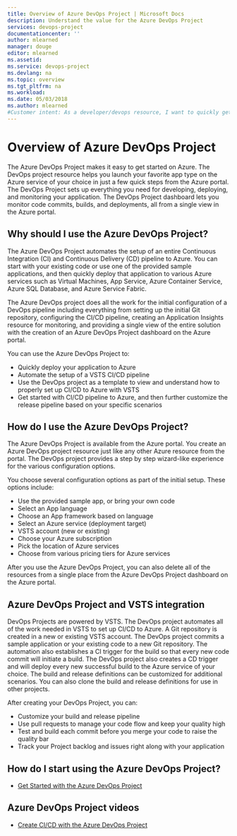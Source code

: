 ```yaml
---
title: Overview of Azure DevOps Project | Microsoft Docs
description: Understand the value for the Azure DevOps Project
services: devops-project
documentationcenter: ''
author: mlearned
manager: douge
editor: mlearned
ms.assetid: 
ms.service: devops-project
ms.devlang: na
ms.topic: overview
ms.tgt_pltfrm: na
ms.workload:
ms.date: 05/03/2018
ms.author: mlearned
#Customer intent: As a developer/devops resource, I want to quickly get started with CI/CD in Azure so I can automate the deployment of my application to an Azure service.
---
```

# Overview of Azure DevOps Project

The Azure DevOps Project makes it easy to get started on Azure. The DevOps project resource helps you launch your favorite app type on the Azure service of your choice in just a few quick steps from the Azure portal. 
The DevOps Project sets up everything you need for developing, deploying, and monitoring your application.
The DevOps Project dashboard lets you monitor code commits, builds, and deployments, all from a single view in the Azure portal.

## Why should I use the Azure DevOps Project?

The Azure DevOps Project automates the setup of an entire Continuous Integration (CI) and Continuous Delivery (CD) pipeline to Azure.  You can start with your existing code or use one of the provided sample applications, and then quickly deploy that application to various Azure services such as Virtual Machines, App Service, Azure Container Service, Azure SQL Database, and Azure Service Fabric.  

The Azure DevOps project does all the work for the initial configuration of a DevOps pipeline including everything from setting up the initial Git repository, configuring the CI/CD pipeline, creating an Application Insights resource for monitoring, and providing a single view of the entire solution with the creation of an Azure DevOps Project dashboard on the Azure portal.

You can use the Azure DevOps Project to:

* Quickly deploy your application to Azure
* Automate the setup of a VSTS CI/CD pipeline
* Use the DevOps project as a template to view and understand how to properly set up CI/CD to Azure with VSTS
* Get started with CI/CD pipeline to Azure, and then further customize the release pipeline based on your specific scenarios

## How do I use the Azure DevOps Project?

The Azure DevOps Project is available from the Azure portal.  You create an Azure DevOps project resource just like any other Azure resource from the portal.  The DevOps project provides a step by step wizard-like experience for the various configuration options.  

You choose several configuration options as part of the initial setup.  These options include:

* Use the provided sample app, or bring your own code
* Select an App language
* Choose an App framework based on language
* Select an Azure service (deployment target)
* VSTS account (new or existing)
* Choose your Azure subscription
* Pick the location of Azure services
* Choose from various pricing tiers for Azure services

After you use the Azure DevOps Project, you can also delete all of the resources from a single place from the Azure DevOps Project dashboard on the Azure portal.

## Azure DevOps Project and VSTS integration

DevOps Projects are powered by VSTS.  The DevOps project automates all of the work needed in VSTS to set up CI/CD to Azure.  A Git repository is created in a new or existing VSTS account.  The DevOps project commits a sample application or your existing code to a new Git repository.  The automation also establishes a CI trigger for the build so that every new code commit will initiate a build.  The DevOps project also creates a CD trigger and will deploy every new successful build to the Azure service of your choice.  The build and release definitions can be customized for additional scenarios.  You can also clone the build and release definitions for use in other projects.

After creating your DevOps Project, you can:

* Customize your build and release pipeline
* Use pull requests to manage your code flow and keep your quality high
* Test and build each commit before you merge your code to raise the quality bar
* Track your Project backlog and issues right along with your application

## How do I start using the Azure DevOps Project?

* [Get Started with the Azure DevOps Project](https://docs.microsoft.com/azure/azure-devops-project-github)

## Azure DevOps Project videos

* [Create CI/CD with the Azure DevOps Project](https://channel9.msdn.com/Events/Connect/2017/T174/player/)
